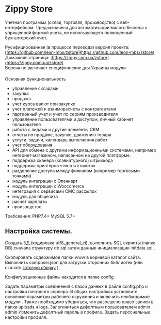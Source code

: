 Zippy Store
========
Учетная программа (склад, торговля, производство) с веб-интерфейсом.
Предназначена для автоматизации малого бизнеса с упрощенной формой учета, не использующего
полноценный бухгалтерский учет.
   
Русифицированная (в  процессе перевода)   версия проекта: [https://github.com/leon-mbs/zstore](https://github.com/leon-mbs/zstore)  
Домашняя страница: [https://zippy.com.ua/zstore](https://zippy.com.ua/zstore)  
Версия  не включает  специфические для Украины  модули  

####
Основная функциональность
 
* управление складами
* закупка
* продажа
* учет курса валют при закупке
* учет платежей и взаиморасчеты с контрагентами
* партионный учет и учет по сериям производителя
* управление пользователями и доступом, личный кабинет пользователя
* работа с лидами и другие элементы CRM
* отчеты по продаже, закупке, движению товара
* услуги, задачи, календарь выполнения работ
* учет оборудования
* API для обмена с другими информационными системами, например интернет-магазином, написанном на другой платформе.
* поддержка сканера (клавиатурного) штрихкода 
* поддержка принтеров чеков и этикеток 
* разделение доступа между филиалом (например торговыми точками)
* модуль интеграции с Опенкарт
* модуль интеграции с Woocomerce
* интеграция с сервисами СМС рассылок
* модуль для общепита
* расчет зарплаты
* производство


Требования: PHP7.4+ MySQL 5.7+  


Настройка системы.
--------------------

   Создать БД (кодировка utf8_general_ci), выполнить SQL скрипты (папка DB) сначала структуру db.sql затем данные инициализации initdata.sql .
  
   Скопировать содержимое папки www в корневой каталог сайта.
   Выполнить composer.json для загрузки сторонних библиотек (или скачать [готовую сборку](https://zippy.com.ua/download/fullzstore_ru.zip)  ).

  
   Конфигурационные файлы находятся в папке config.

   Задать параметры соединения с базой данных в файле config.php и  настройки почтового сервера.
   В общих настройках установите основные параметры рабочего окружения и включить необходимые модули .
   Также необходимо убедиться, что разрешено право записи в папки uploads и logs.
   Залогиниться дефолтным пользователем admin admin
   Изменить дефолтный пароль в профиле. 
   Задать персональные настройки профиля.
